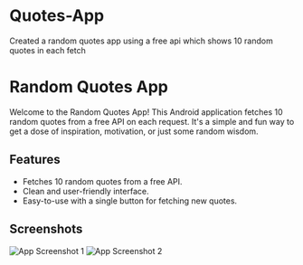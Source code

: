 # Quotes-App
Created a random quotes app using a free api which shows 10 random quotes in each fetch
# Random Quotes App

Welcome to the Random Quotes App! This Android application fetches 10 random quotes from a free API on each request. It's a simple and fun way to get a dose of inspiration, motivation, or just some random wisdom.

## Features

- Fetches 10 random quotes from a free API.
- Clean and user-friendly interface.
- Easy-to-use with a single button for fetching new quotes.

## Screenshots

![App Screenshot 1](/ss1.png)
![App Screenshot 2](/ss2.png)
 

